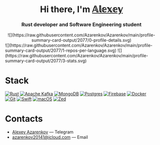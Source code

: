 <h1 align="center">Hi there, I'm <a href="https://github.com/Azarenkov" target="_blank">𝔸𝕝𝕖𝕩𝕖𝕪</a> 
<h3 align="center">Rust developer and Software Engineering student</h3>

<center>![](https://raw.githubusercontent.com/Azarenkov/Azarenkov/main/profile-summary-card-output/2077/0-profile-details.svg)</center>
![](https://raw.githubusercontent.com/Azarenkov/Azarenkov/main/profile-summary-card-output/2077/1-repos-per-language.svg)
![](https://raw.githubusercontent.com/Azarenkov/Azarenkov/main/profile-summary-card-output/2077/3-stats.svg)

# Stack
[![Rust](https://img.shields.io/badge/Rust-%23000000.svg?e&logo=rust&logoColor=blue)](#)
[![Apache Kafka](https://img.shields.io/badge/Apache%20Kafka-000?logo=apachekafka)](#)
[![MongoDB](https://img.shields.io/badge/MongoDB-%234ea94b.svg?logo=mongodb&logoColor=white)](#)
[![Postgres](https://img.shields.io/badge/Postgres-%23316192.svg?logo=postgresql&logoColor=white)](#)
[![Firebase](https://img.shields.io/badge/Firebase-039BE5?logo=Firebase&logoColor=white)](#)
[![Docker](https://img.shields.io/badge/Docker-2496ED?logo=docker&logoColor=fff)](#)
[![Git](https://img.shields.io/badge/Git-F05032?logo=git&logoColor=fff)](#)
[![Swift](https://img.shields.io/badge/Swift-F54A2A?logo=swift&logoColor=white)](#)
[![macOS](https://img.shields.io/badge/macOS-000000?logo=apple&logoColor=F0F0F0)](#)
[![Zed](https://img.shields.io/badge/Zed-white?logo=zedindustries&logoColor=084CCF)](#)

# Contacts
- [Alexey Azarenkov](https://t.me/azarenkov_alexey) — Telegram
- azarenkov20141@icloud.com — Email
